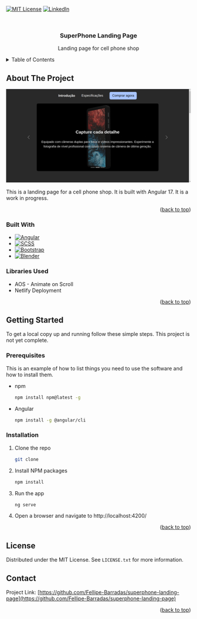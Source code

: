 <a name="readme-top"></a>

[![MIT License][license-shield]][license-url]
[![LinkedIn][linkedin-shield]][linkedin-url]

<!-- PROJECT LOGO -->
<br />
<div align="center">

<h3 align="center">SuperPhone Landing Page</h3>

  <p align="center">
    Landing page for cell phone shop
    <br />
    <!-- 
    <a href="https://github.com/github_username/repo_name">View Demo</a>
     -->
  </p>
</div>



<!-- TABLE OF CONTENTS -->
<details>
  <summary>Table of Contents</summary>
  <ol>
    <li>
      <a href="#about-the-project">About The Project</a>
      <ul>
        <li><a href="#built-with">Built With</a></li>
      </ul>
    </li>
    <li>
      <a href="#getting-started">Getting Started</a>
      <ul>
        <li><a href="#prerequisites">Prerequisites</a></li>
        <li><a href="#installation">Installation</a></li>
      </ul>
    </li>
    <li><a href="#license">License</a></li>
    <li><a href="#contact">Contact</a></li>
  </ol>
</details>



<!-- ABOUT THE PROJECT -->
## About The Project

<img src="./images/site.png">

This is a landing page for a cell phone shop. It is built with Angular 17. It is a work in progress.

<p align="right">(<a href="#readme-top">back to top</a>)</p>



### Built With

* [![Angular][Angular.io]][Angular-url]
* [![SCSS][SCSS]][SCSS-url]
* [![Bootstrap][Bootstrap]][Bootstrap-url]
* [![Blender][Blender]][Blender-url]

### Libraries Used
* AOS - Animate on Scroll
* Netlify Deployment

<p align="right">(<a href="#readme-top">back to top</a>)</p>



<!-- GETTING STARTED -->
## Getting Started

To get a local copy up and running follow these simple steps. This project is not yet complete.

### Prerequisites

This is an example of how to list things you need to use the software and how to install them.
* npm
  ```sh
  npm install npm@latest -g
  ```
* Angular
  ```sh
  npm install -g @angular/cli
  ```

### Installation

1. Clone the repo
   ```sh
   git clone
    ```
2. Install NPM packages
    ```sh
    npm install
    ```
3. Run the app
    ```sh
    ng serve
    ```
4. Open a browser and navigate to http://localhost:4200/


<p align="right">(<a href="#readme-top">back to top</a>)</p>

<!-- LICENSE -->
## License

Distributed under the MIT License. See `LICENSE.txt` for more information.



<!-- CONTACT -->
## Contact

Project Link: [https://github.com/Fellipe-Barradas/superphone-landing-page](https://github.com/Fellipe-Barradas/superphone-landing-page)

<p align="right">(<a href="#readme-top">back to top</a>)</p>


<!-- MARKDOWN LINKS & IMAGES -->
<!-- https://www.markdownguide.org/basic-syntax/#reference-style-links -->
[license-shield]: https://img.shields.io/badge/license-MIT-green.svg?style=for-the-badge
[license-url]: https://github.com/github_username/repo_name/blob/master/LICENSE.txt
[linkedin-shield]: https://img.shields.io/badge/-LinkedIn-black.svg?style=for-the-badge&logo=linkedin&colorB=555
[linkedin-url]: http://www.linkedin.com/in/luis-fellipe-100759204
[product-screenshot]: images/screenshot.png
[Angular.io]: https://img.shields.io/badge/Angular-DD0031?style=for-the-badge&logo=angular&logoColor=white
[Angular-url]: https://angular.io/
[SCSS]: https://img.shields.io/badge/Sass-CC6699?style=for-the-badge&logo=sass&logoColor=white
[SCSS-url]: https://sass-lang.com/
[Blender]: https://img.shields.io/badge/Blender-F5792A?style=for-the-badge&logo=blender&logoColor=white
[Blender-url]: https://www.blender.org/
[Bootstrap]: https://img.shields.io/badge/Bootstrap-563D7C?style=for-the-badge&logo=bootstrap&logoColor=white
[Bootstrap-url]: https://getbootstrap.com/

